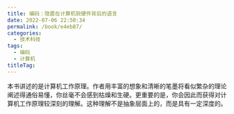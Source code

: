 ```yaml
---
title: 编码：隐匿在计算机软硬件背后的语言
date: 2022-07-06 22:50:34
permalink: /book/e4eb87/
categories:
  - 技术科技
tags:
  - 编码
  - 计算机
titleTag: 
---
```


本书讲述的是计算机工作原理。作者用丰富的想象和清晰的笔墨将看似繁杂的理论阐述得通俗易懂，你丝毫不会感到枯燥和生硬。更重要的是，你会因此而获得对计算机工作原理较深刻的理解。这种理解不是抽象层面上的，而是具有一定深度的。

<!-- more -->

<BookShelf
album="https://cdn.staticaly.com/gh/jonsam-ng/image-hosting@master/oxygen-space/image.1kni1lnfu0cg.webp"
:pages="275"
link="https://www.aliyundrive.com/s/xCuxqMjkv1G"
douban="https://book.douban.com/subject/4822685/"
author="[美] Charles Petzold"
publisher="电子工业出版社"
intro="本书讲述的是计算机工作原理。作者用丰富的想象和清晰的笔墨将看似繁杂的理论阐述得通俗易懂，你丝毫不会感到枯燥和生硬。更重要的是，你会因此而获得对计算机工作原理较深刻的理解。这种理解不是抽象层面上的，而是具有一定深度的。"
lang="中文"
/>

